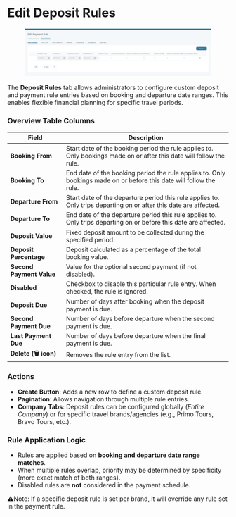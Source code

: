 # Edit Deposit Rules

<figure><img src="../.gitbook/assets/image (180).png" alt=""><figcaption></figcaption></figure>

The **Deposit Rules** tab allows administrators to configure custom deposit and payment rule entries based on booking and departure date ranges. This enables flexible financial planning for specific travel periods.

### **Overview Table Columns**

| Field                    | Description                                                                                                          |
| ------------------------ | -------------------------------------------------------------------------------------------------------------------- |
| **Booking From**         | Start date of the booking period the rule applies to. Only bookings made on or after this date will follow the rule. |
| **Booking To**           | End date of the booking period the rule applies to. Only bookings made on or before this date will follow the rule.  |
| **Departure From**       | Start date of the departure period this rule applies to. Only trips departing on or after this date are affected.    |
| **Departure To**         | End date of the departure period this rule applies to. Only trips departing on or before this date are affected.     |
| **Deposit Value**        | Fixed deposit amount to be collected during the specified period.                                                    |
| **Deposit Percentage**   | Deposit calculated as a percentage of the total booking value.                                                       |
| **Second Payment Value** | Value for the optional second payment (if not disabled).                                                             |
| **Disabled**             | Checkbox to disable this particular rule entry. When checked, the rule is ignored.                                   |
| **Deposit Due**          | Number of days after booking when the deposit payment is due.                                                        |
| **Second Payment Due**   | Number of days before departure when the second payment is due.                                                      |
| **Last Payment Due**     | Number of days before departure when the final payment is due.                                                       |
| **Delete (🗑️ icon)**    | Removes the rule entry from the list.                                                                                |

### **Actions**

* **Create Button**: Adds a new row to define a custom deposit rule.
* **Pagination**: Allows navigation through multiple rule entries.
* **Company Tabs**: Deposit rules can be configured globally (_Entire Company_) or for specific travel brands/agencies (e.g., Primo Tours, Bravo Tours, etc.).

### **Rule Application Logic**

* Rules are applied based on **booking and departure date range matches**.
* When multiple rules overlap, priority may be determined by specificity (more exact match of both ranges).
* Disabled rules are **not** considered in the payment schedule.

⚠️Note: If a specific deposit rule is set per brand, it will override any rule set in the payment rule.

